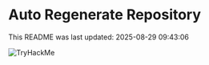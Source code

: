 # Auto Regenerate Repository

This README was last updated: 2025-08-29 09:43:06

 ![TryHackMe](https://tryhackme.com/badge/533634)